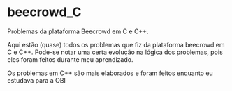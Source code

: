 # beecrowd_C
Problemas da plataforma Beecrowd em C e C++.

Aqui estão (quase) todos os problemas que fiz da plataforma beecrowd em C e C++. Pode-se notar uma certa evolução na lógica dos problemas, pois eles foram feitos durante meu aprendizado.

Os problemas em C++ são mais elaborados e foram feitos enquanto eu estudava para a OBI
